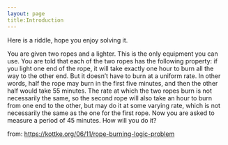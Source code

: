 ```yaml
---
layout: page
title:Introduction
---
```

Here is a riddle, hope you enjoy solving it.

You are given two ropes and a lighter. This is the only equipment you can use. You are told that each of the two ropes has the following property: if you light one end of the rope, it will take exactly one hour to burn all the way to the other end. But it doesn’t have to burn at a uniform rate. In other words, half the rope may burn in the first five minutes, and then the other half would take 55 minutes. The rate at which the two ropes burn is not necessarily the same, so the second rope will also take an hour to burn from one end to the other, but may do it at some varying rate, which is not necessarily the same as the one for the first rope. Now you are asked to measure a period of 45 minutes. How will you do it?


from: https://kottke.org/06/11/rope-burning-logic-problem
